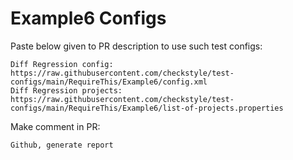 # Example6 Configs
Paste below given to PR description to use such test configs:
```
Diff Regression config: https://raw.githubusercontent.com/checkstyle/test-configs/main/RequireThis/Example6/config.xml
Diff Regression projects: https://raw.githubusercontent.com/checkstyle/test-configs/main/RequireThis/Example6/list-of-projects.properties
```
Make comment in PR:
```
Github, generate report
```

